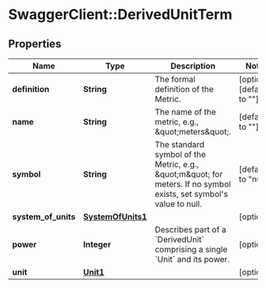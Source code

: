 # SwaggerClient::DerivedUnitTerm

## Properties
Name | Type | Description | Notes
------------ | ------------- | ------------- | -------------
**definition** | **String** | The formal definition of the Metric. | [optional] [default to &quot;&quot;]
**name** | **String** | The name of the metric, e.g., \&quot;meters\&quot;. | [default to &quot;&quot;]
**symbol** | **String** | The standard symbol of the Metric, e.g., \&quot;m\&quot; for meters. If no symbol exists, set symbol&#39;s value to null. | [default to &quot;null&quot;]
**system_of_units** | [**SystemOfUnits1**](SystemOfUnits1.md) |  | [optional] 
**power** | **Integer** | Describes part of a &#x60;DerivedUnit&#x60; comprising a single &#x60;Unit&#x60; and its power. | [optional] 
**unit** | [**Unit1**](Unit1.md) |  | [optional] 


